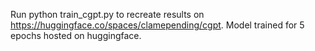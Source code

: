 Run python train_cgpt.py to recreate results on https://huggingface.co/spaces/clamepending/cgpt.
Model trained for 5 epochs hosted on huggingface.
